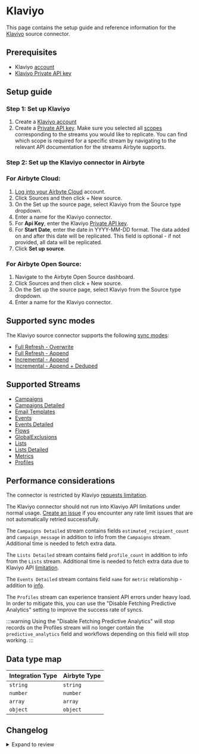 # Klaviyo

<HideInUI>

This page contains the setup guide and reference information for the [Klaviyo](https://www.klaviyo.com) source connector.

</HideInUI>

## Prerequisites

- Klaviyo [account](https://www.klaviyo.com)
- [Klaviyo Private API key](https://help.klaviyo.com/hc/en-us/articles/115005062267-How-to-Manage-Your-Account-s-API-Keys#your-private-api-keys3)

## Setup guide

### Step 1: Set up Klaviyo

1. Create a [Klaviyo account](https://www.klaviyo.com)
2. Create a [Private API key](https://help.klaviyo.com/hc/en-us/articles/115005062267-How-to-Manage-Your-Account-s-API-Keys#your-private-api-keys3). Make sure you selected all [scopes](https://help.klaviyo.com/hc/en-us/articles/7423954176283) corresponding to the streams you would like to replicate. You can find which scope is required for a specific stream by navigating to the relevant API documentation for the streams Airbyte supports.

### Step 2: Set up the Klaviyo connector in Airbyte

### For Airbyte Cloud:

1. [Log into your Airbyte Cloud](https://cloud.airbyte.com/workspaces) account.
2. Click Sources and then click + New source.
3. On the Set up the source page, select Klaviyo from the Source type dropdown.
4. Enter a name for the Klaviyo connector.
5. For **Api Key**, enter the Klaviyo [Private API key](https://help.klaviyo.com/hc/en-us/articles/115005062267-How-to-Manage-Your-Account-s-API-Keys#your-private-api-keys3).
6. For **Start Date**, enter the date in YYYY-MM-DD format. The data added on and after this date will be replicated. This field is optional - if not provided, all data will be replicated.
7. Click **Set up source**.

### For Airbyte Open Source:

1. Navigate to the Airbyte Open Source dashboard.
2. Click Sources and then click + New source.
3. On the Set up the source page, select Klaviyo from the Source type dropdown.
4. Enter a name for the Klaviyo connector.

## Supported sync modes

The Klaviyo source connector supports the following [sync modes](https://docs.airbyte.com/cloud/core-concepts/#connection-sync-modes):

- [Full Refresh - Overwrite](https://docs.airbyte.com/understanding-airbyte/connections/full-refresh-overwrite/)
- [Full Refresh - Append](https://docs.airbyte.com/understanding-airbyte/connections/full-refresh-append)
- [Incremental - Append](https://docs.airbyte.com/understanding-airbyte/connections/incremental-append)
- [Incremental - Append + Deduped](https://docs.airbyte.com/understanding-airbyte/connections/incremental-append-deduped)

## Supported Streams

- [Campaigns](https://developers.klaviyo.com/en/v2023-06-15/reference/get_campaigns)
- [Campaigns Detailed](https://developers.klaviyo.com/en/v2023-06-15/reference/get_campaigns)
- [Email Templates](https://developers.klaviyo.com/en/reference/get_templates)
- [Events](https://developers.klaviyo.com/en/reference/get_events)
- [Events Detailed](https://developers.klaviyo.com/en/reference/get_event)
- [Flows](https://developers.klaviyo.com/en/reference/get_flows)
- [GlobalExclusions](https://developers.klaviyo.com/en/v2023-02-22/reference/get_profiles)
- [Lists](https://developers.klaviyo.com/en/reference/get_lists)
- [Lists Detailed](https://developers.klaviyo.com/en/reference/get_lists)
- [Metrics](https://developers.klaviyo.com/en/reference/get_metrics)
- [Profiles](https://developers.klaviyo.com/en/v2023-02-22/reference/get_profiles)

## Performance considerations

The connector is restricted by Klaviyo [requests limitation](https://apidocs.klaviyo.com/reference/api-overview#rate-limits).

The Klaviyo connector should not run into Klaviyo API limitations under normal usage. [Create an issue](https://github.com/airbytehq/airbyte/issues) if you encounter any rate limit issues that are not automatically retried successfully.

The `Campaigns Detailed` stream contains fields `estimated_recipient_count` and `campaign_message` in addition to info from the `Campaigns` stream. Additional time is needed to fetch extra data.

The `Lists Detailed` stream contains field `profile_count` in addition to info from the `Lists` stream. Additional time is needed to fetch extra data due to Klaviyo API [limitation](https://developers.klaviyo.com/en/reference/get_list).

The `Events Detailed` stream contains field `name` for `metric` relationship - addition to [info](https://developers.klaviyo.com/en/reference/get_event).

The `Profiles` stream can experience transient API errors under heavy load. In order to mitigate this, you can use the "Disable Fetching Predictive Analytics" setting to improve the success rate of syncs.

:::warning
Using the "Disable Fetching Predictive Analytics" will stop records on the Profiles stream will no longer
contain the `predictive_analytics` field and workflows depending on this field will stop working.
:::

## Data type map

| Integration Type | Airbyte Type |
|:-----------------|:-------------|
| `string`         | `string`     |
| `number`         | `number`     |
| `array`          | `array`      |
| `object`         | `object`     |

## Changelog

<details>
  <summary>Expand to review</summary>

| Version | Date       | Pull Request                                               | Subject                                                                                                                       |
|:--------|:-----------|:-----------------------------------------------------------|:------------------------------------------------------------------------------------------------------------------------------|
| 2.10.11 | 2024-10-19 | [47043](https://github.com/airbytehq/airbyte/pull/47043) | Update dependencies |
| 2.10.10 | 2024-10-14 | [46741](https://github.com/airbytehq/airbyte/pull/46741) | Add checkpointing to events stream to improve large syncs after clear data |
| 2.10.9 | 2024-10-12 | [46787](https://github.com/airbytehq/airbyte/pull/46787) | Update dependencies |
| 2.10.8 | 2024-10-05 | [46503](https://github.com/airbytehq/airbyte/pull/46503) | Update dependencies |
| 2.10.7 | 2024-09-28 | [46174](https://github.com/airbytehq/airbyte/pull/46174) | Update dependencies |
| 2.10.6 | 2024-09-21 | [45813](https://github.com/airbytehq/airbyte/pull/45813) | Update dependencies |
| 2.10.5 | 2024-09-14 | [45530](https://github.com/airbytehq/airbyte/pull/45530) | Update dependencies |
| 2.10.4 | 2024-09-07 | [45244](https://github.com/airbytehq/airbyte/pull/45244) | Update dependencies |
| 2.10.3 | 2024-08-31 | [45064](https://github.com/airbytehq/airbyte/pull/45064) | Update dependencies |
| 2.10.2 | 2024-08-30 | [44930](https://github.com/airbytehq/airbyte/pull/44930) | Fix typing in profiles stream for field `attributes.location.region` |
| 2.10.1 | 2024-08-24 | [44628](https://github.com/airbytehq/airbyte/pull/44628) | Update dependencies |
| 2.10.0 | 2024-08-18 | [44366](https://github.com/airbytehq/airbyte/pull/44366) | Add field[metrics] to events stream |
| 2.9.4 | 2024-08-17 | [44317](https://github.com/airbytehq/airbyte/pull/44317) | Update dependencies |
| 2.9.3 | 2024-08-12 | [43806](https://github.com/airbytehq/airbyte/pull/43806) | Update dependencies |
| 2.9.2 | 2024-08-10 | [43613](https://github.com/airbytehq/airbyte/pull/43613) | Update dependencies |
| 2.9.1 | 2024-08-03 | [43247](https://github.com/airbytehq/airbyte/pull/43247) | Update dependencies |
| 2.9.0 | 2024-08-01 | [42891](https://github.com/airbytehq/airbyte/pull/42891) | Migrate to CDK v4.X and remove custom BackoffStrategy implementation |
| 2.8.2 | 2024-07-31 | [42895](https://github.com/airbytehq/airbyte/pull/42895) | Add config option disable_fetching_predictive_analytics to prevent 503 Service Unavailable errors |
| 2.8.1 | 2024-07-27 | [42664](https://github.com/airbytehq/airbyte/pull/42664) | Update dependencies |
| 2.8.0 | 2024-07-19 | [42121](https://github.com/airbytehq/airbyte/pull/42121) | Migrate to CDK v3.9.0 |
| 2.7.8 | 2024-07-20 | [42185](https://github.com/airbytehq/airbyte/pull/42185) | Update dependencies |
| 2.7.7 | 2024-07-08 | [40608](https://github.com/airbytehq/airbyte/pull/40608) | Update the `events_detailed` stream to improve efficiency using the events API |
| 2.7.6 | 2024-07-13 | [41903](https://github.com/airbytehq/airbyte/pull/41903) | Update dependencies |
| 2.7.5 | 2024-07-10 | [41548](https://github.com/airbytehq/airbyte/pull/41548) | Update dependencies |
| 2.7.4 | 2024-07-09 | [41211](https://github.com/airbytehq/airbyte/pull/41211) | Update dependencies |
| 2.7.3 | 2024-07-06 | [40770](https://github.com/airbytehq/airbyte/pull/40770) | Update dependencies |
| 2.7.2 | 2024-06-26 | [40401](https://github.com/airbytehq/airbyte/pull/40401) | Update dependencies |
| 2.7.1 | 2024-06-22 | [40032](https://github.com/airbytehq/airbyte/pull/40032) | Update dependencies |
| 2.7.0 | 2024-06-08 | [39350](https://github.com/airbytehq/airbyte/pull/39350) | Add `events_detailed` stream |
| 2.6.4 | 2024-06-06 | [38879](https://github.com/airbytehq/airbyte/pull/38879) | Implement `CheckpointMixin` for handling state in Python streams |
| 2.6.3 | 2024-06-04 | [38935](https://github.com/airbytehq/airbyte/pull/38935) | [autopull] Upgrade base image to v1.2.1 |
| 2.6.2 | 2024-05-08 | [37789](https://github.com/airbytehq/airbyte/pull/37789) | Move stream schemas and spec to manifest |
| 2.6.1 | 2024-05-07 | [38010](https://github.com/airbytehq/airbyte/pull/38010) | Add error handler for `5XX` status codes |
| 2.6.0 | 2024-04-19 | [37370](https://github.com/airbytehq/airbyte/pull/37370) | Add streams `campaigns_detailed` and `lists_detailed` |
| 2.5.0 | 2024-04-15 | [36264](https://github.com/airbytehq/airbyte/pull/36264) | Migrate to low-code |
| 2.4.0 | 2024-04-11 | [36989](https://github.com/airbytehq/airbyte/pull/36989) | Update `Campaigns` schema |
| 2.3.0 | 2024-03-19 | [36267](https://github.com/airbytehq/airbyte/pull/36267) | Pin airbyte-cdk version to `^0` |
| 2.2.0 | 2024-02-27 | [35637](https://github.com/airbytehq/airbyte/pull/35637) | Fix `predictive_analytics` field in stream `profiles` |
| 2.1.3 | 2024-02-15 | [35336](https://github.com/airbytehq/airbyte/pull/35336) | Added type transformer for the `profiles` stream. |
| 2.1.2 | 2024-02-09 | [35088](https://github.com/airbytehq/airbyte/pull/35088) | Manage dependencies with Poetry. |
| 2.1.1 | 2024-02-07 | [34998](https://github.com/airbytehq/airbyte/pull/34998) | Add missing fields to stream schemas |
| 2.1.0 | 2023-12-07 | [33237](https://github.com/airbytehq/airbyte/pull/33237) | Continue syncing streams even when one of the stream fails |
| 2.0.2 | 2023-12-05 | [33099](https://github.com/airbytehq/airbyte/pull/33099) | Fix filtering for archived records stream |
| 2.0.1 | 2023-11-08 | [32291](https://github.com/airbytehq/airbyte/pull/32291) | Add logic to have regular checkpointing schedule |
| 2.0.0 | 2023-11-03 | [32128](https://github.com/airbytehq/airbyte/pull/32128) | Use the latest API for streams `campaigns`, `email_templates`, `events`, `flows`, `global_exclusions`, `lists`, and `metrics` |
| 1.1.0 | 2023-10-23 | [31710](https://github.com/airbytehq/airbyte/pull/31710) | Make `start_date` config field optional |
| 1.0.0 | 2023-10-18 | [31565](https://github.com/airbytehq/airbyte/pull/31565) | Add new known fields for 'events' stream |
| 0.5.0 | 2023-10-19 | [31611](https://github.com/airbytehq/airbyte/pull/31611) | Add `date-time` format for `datetime` field in `Events` stream |
| 0.4.0 | 2023-10-18 | [31562](https://github.com/airbytehq/airbyte/pull/31562) | Add `archived` field to `Flows` stream |
| 0.3.3 | 2023-10-13 | [31379](https://github.com/airbytehq/airbyte/pull/31379) | Skip streams that the connector no longer has access to |
| 0.3.2 | 2023-06-20 | [27498](https://github.com/airbytehq/airbyte/pull/27498) | Do not store state in the future |
| 0.3.1 | 2023-06-08 | [27162](https://github.com/airbytehq/airbyte/pull/27162) | Anonymize check connection error message |
| 0.3.0 | 2023-02-18 | [23236](https://github.com/airbytehq/airbyte/pull/23236) | Add ` Email Templates` stream |
| 0.2.0   | 2023-03-13 | [22942](https://github.com/airbytehq/airbyte/pull/23968)   | Add `Profiles` stream                                                                                                         |
| 0.1.13  | 2023-02-13 | [22942](https://github.com/airbytehq/airbyte/pull/22942)   | Specified date formatting in specification                                                                                    |
| 0.1.12  | 2023-01-30 | [22071](https://github.com/airbytehq/airbyte/pull/22071)   | Fix `Events` stream schema                                                                                                    |
| 0.1.11  | 2023-01-27 | [22012](https://github.com/airbytehq/airbyte/pull/22012)   | Set `AvailabilityStrategy` for streams explicitly to `None`                                                                   |
| 0.1.10  | 2022-09-29 | [17422](https://github.com/airbytehq/airbyte/issues/17422) | Update CDK dependency                                                                                                         |
| 0.1.9   | 2022-09-28 | [17304](https://github.com/airbytehq/airbyte/issues/17304) | Migrate to per-stream state.                                                                                                  |
| 0.1.6   | 2022-07-20 | [14872](https://github.com/airbytehq/airbyte/issues/14872) | Increase test coverage                                                                                                        |
| 0.1.5   | 2022-07-12 | [14617](https://github.com/airbytehq/airbyte/issues/14617) | Set max_retries = 10 for `lists` stream.                                                                                      |
| 0.1.4   | 2022-04-15 | [11723](https://github.com/airbytehq/airbyte/issues/11723) | Enhance klaviyo source for flows stream and update to events stream.                                                          |
| 0.1.3   | 2021-12-09 | [8592](https://github.com/airbytehq/airbyte/pull/8592)     | Improve performance, make Global Exclusions stream incremental and enable Metrics stream.                                     |
| 0.1.2   | 2021-10-19 | [6952](https://github.com/airbytehq/airbyte/pull/6952)     | Update schema validation in SAT                                                                                               |

</details>

